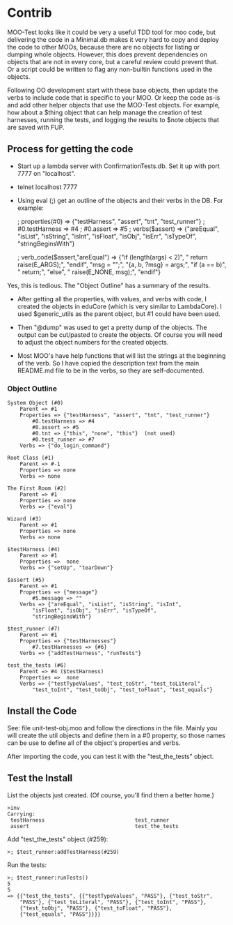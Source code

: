 # Contrib

MOO-Test looks like it could be very a useful TDD tool for moo code,
but delivering the code in a Minimal.db makes it very hard to copy and
deploy the code to other MOOs, because there are no objects for
listing or dumping whole objects. However, this does prevent
dependencies on objects that are not in every core, but a careful
review could prevent that. Or a script could be written to flag any
non-builtin functions used in the objects.

Following OO development start with these base objects, then update
the verbs to include code that is specific to your MOO. Or keep the
code as-is and add other helper objects that use the MOO-Test objects.
For example, how about a $thing object that can help manage the
creation of test harnesses, running the tests, and logging the results
to $note objects that are saved with FUP.

## Process for getting the code

* Start up a lambda server with ConfirmationTests.db. Set it up with port 7777 on "localhost".

* telnet localhost 7777

* Using eval (;) get an outline of the objects and their verbs in the DB.
For example:

    ; properties(#0)
        => {"testHarness", "assert", "tnt", "test_runner"}
    ; #0.testHarness
        => #4
    ; #0.assert
        => #5
    ; verbs($assert)
        => {"areEqual", "isList", "isString", "isInt", "isFloat", "isObj",
            "isErr", "isTypeOf", "stringBeginsWith"}
    
    ; verb_code($assert,"areEqual")
        => {"if (length(args) < 2)", " return raise(E_ARGS);", "endif",
            "msg = \"\";", "{a, b, ?msg} = args;", "if (a == b)",
        "        return;", "else", " raise(E_NONE, msg);", "endif"}

Yes, this is tedious. The "Object Outline" has a summary of the results.

* After getting all the properties, with values, and verbs with code,
I created the objects in eduCore (which is very similar to
LambdaCore). I used $generic_utils as the parent object, but #1 could
have been used.

* Then "@dump" was used to get a pretty dump of the objects. The output
can be cut/pasted to create the objects.  Of course you will need to
adjust the object numbers for the created objects.

* Most MOO's have help functions that will list the strings at the
beginning of the verb. So I have copied the description text from the
main README.md file to be in the verbs, so they are self-documented.

### Object Outline

    System Object (#0)
        Parent => #1
        Properties => {"testHarness", "assert", "tnt", "test_runner"}
            #0.testHarness => #4
            #0.assert => #5
            #0.tnt => {"this", "none", "this"}  (not used)
            #0.test_runner => #7
        Verbs => {"do_login_command"}

    Root Class (#1)
        Parent => #-1
        Properties => none
        Verbs => none

    The First Room (#2)
        Parent => #1
        Properties => none
        Verbs => {"eval"}
           
    Wizard (#3)
        Parent => #1
        Properties => none
        Verbs => none

    $testHarness (#4)
        Parent => #1
        Properties =>  none
        Verbs => {"setUp", "tearDown"}
        
    $assert (#5)
        Parent => #1
        Properties => {"message"}
            #5.message => ""
        Verbs => {"areEqual", "isList", "isString", "isInt",
            "isFloat", "isObj", "isErr", "isTypeOf",
            "stringBeginsWith"}
        
    $test_runner (#7)
        Parent => #1
        Properties => {"testHarnesses"}
            #7.testHarnesses => {#6}
        Verbs => {"addTestHarness", "runTests"}    

    test_the_tests (#6)
        Parent => #4 ($testHarness)
        Properties =>  none
        Verbs => {"testTypeValues", "test_toStr", "test_toLiteral",
            "test_toInt", "test_toObj", "test_toFloat", "test_equals"}

## Install the Code

See: file unit-test-obj.moo and follow the directions in the
file. Mainly you will create the util objects and define them in a #0
property, so those names can be use to define all of the object's
properties and verbs.

After importing the code, you can test it with the "test_the_tests" object.

## Test the Install

List the objects just created. (Of course, you'll find them a better home.)

    >inv
    Carrying:
     testHarness                             test_runner
     assert                                  test_the_tests

Add "test_the_tests" object (#259):

    >; $test_runner:addTestHarness(#259)

Run the tests:

    >; $test_runner:runTests()
    5
    5
    => {{"test_the_tests", {{"testTypeValues", "PASS"}, {"test_toStr",
        "PASS"}, {"test_toLiteral", "PASS"}, {"test_toInt", "PASS"},
        {"test_toObj", "PASS"}, {"test_toFloat", "PASS"},
        {"test_equals", "PASS"}}}}
